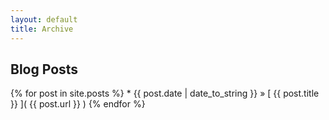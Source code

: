 ```yaml
---
layout: default
title: Archive
---
```


## Blog Posts

{% for post in site.posts  %}
	* {{ post.date | date_to_string }} &raquo; [ {{ post.title }} ]( {{ post.url }} )
{% endfor %}